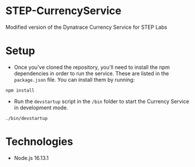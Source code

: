 # STEP-CurrencyService
Modified version of the Dynatrace Currency Service for STEP Labs


# Setup
- Once you've cloned the repository, you'll need to install the npm dependencies in order to run the service. These are listed in the `package.json` file. You can install them by running:
```
npm install
```

- Run the `devstartup` script in the `/bin` folder to start the Currency Service in development mode.
```
./bin/devstartup
```


# Technologies

- Node.js 16.13.1
